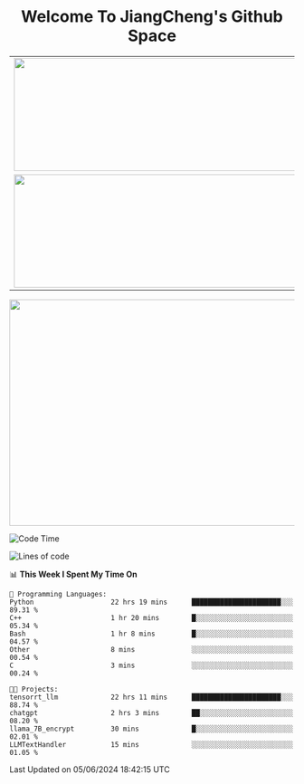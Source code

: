 <h1 align="center">Welcome To JiangCheng's Github Space</h1>

<table align="center" frame="void" rules="none" >
  <tr>
    <td>
      <div align="center"> <img height="200px" width="500px"  src="https://github-readme-stats.vercel.app/api?username=thisjiang&hide_title=true&hide_border=true&layout=compact&show_icons=trueline_height=21&text_color=000&icon_color=000&bg_color=0,ea6161,ffc64d,fffc4d,52fa5a&theme=graywhite" /> </div>
    </td>
    <td>
      <div align="center"> <img height="200px" width="500px" src="https://github-readme-stats.vercel.app/api/top-langs/?username=thisjiang&hide_title=true&hide_border=true&layout=compact&langs_count=6&text_color=000&icon_color=fff&bg_color=0,52fa5a,4dfcff,c64dff&theme=graywhite" /> </div>
    </td>
  </tr>
  <tr>
    <td>
      <div align="center"> <img height="200px" width="500px" src="https://github-readme-streak-stats.herokuapp.com/?user=thisjiang&hide_title=true&hide_border=true&layout=compact&langs_count=6" /> </div>
    </td>
    <td>
      <div align="center"> 
      <a href="https://github.com/" target="_blank"><img style="margin: 10px" src="https://profilinator.rishav.dev/skills-assets/git-scm-icon.svg" alt="Git" height="50" /></a>  
      <a href="https://www.linux.org/" target="_blank"><img style="margin: 10px" src="https://profilinator.rishav.dev/skills-assets/linux-original.svg" alt="Linux" height="50" /></a>  
      <a href="https://www.gnu.org/software/bash/" target="_blank"><img style="margin: 10px" src="https://profilinator.rishav.dev/skills-assets/gnu_bash-icon.svg" alt="Bash" height="50" /></a>  
      </div>
    </td>
  </tr>
</table>

<div align="center"> <img height="400px" width="1000px" src="https://github-readme-activity-graph.cyclic.app/graph?username=thisjiang&theme=react&hide_title=true&hide_border=true&layout=compact&langs_count=6" /> </div></td>

<!--START_SECTION:waka-->
![Code Time](http://img.shields.io/badge/Code%20Time-1%2C327%20hrs%2032%20mins-blue)

![Lines of code](https://img.shields.io/badge/From%20Hello%20World%20I%27ve%20Written-658.3%20thousand%20lines%20of%20code-blue)

📊 **This Week I Spent My Time On** 

```text
💬 Programming Languages: 
Python                   22 hrs 19 mins      ██████████████████████░░░   89.31 % 
C++                      1 hr 20 mins        █░░░░░░░░░░░░░░░░░░░░░░░░   05.34 % 
Bash                     1 hr 8 mins         █░░░░░░░░░░░░░░░░░░░░░░░░   04.57 % 
Other                    8 mins              ░░░░░░░░░░░░░░░░░░░░░░░░░   00.54 % 
C                        3 mins              ░░░░░░░░░░░░░░░░░░░░░░░░░   00.24 % 

🐱‍💻 Projects: 
tensorrt_llm             22 hrs 11 mins      ██████████████████████░░░   88.74 % 
chatgpt                  2 hrs 3 mins        ██░░░░░░░░░░░░░░░░░░░░░░░   08.20 % 
llama_7B_encrypt         30 mins             █░░░░░░░░░░░░░░░░░░░░░░░░   02.01 % 
LLMTextHandler           15 mins             ░░░░░░░░░░░░░░░░░░░░░░░░░   01.05 % 
```


 Last Updated on 05/06/2024 18:42:15 UTC
<!--END_SECTION:waka-->
